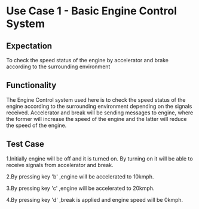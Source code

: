 
# Use Case 1 - Basic Engine Control System

## Expectation
To check the speed status of the engine by accelerator and brake according to the surrounding environment  
## Functionality
The Engine Control system used here is to check the speed status of the engine according to the surrounding environment depending on the signals received. Accelerator and break will be sending messages to engine, where the former will increase the speed of the engine and the latter will reduce the speed of the engine.

## Test Case
1.Initially engine will be off and it is turned on. By turning on it will be able to receive signals from accelerator and break.  

2.By pressing key 'b' ,engine will be accelerated to 10kmph.  

3.By pressing key 'c' ,engine will be accelerated to 20kmph.  

4.By pressing key 'd' ,break is applied and engine speed will be 0kmph.
  

